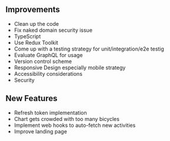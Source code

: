 ## Improvements 

* Clean up the code
* Fix naked domain security issue
* TypeScript
* Use Redux Toolkit
* Come up with a testing strategy for unit/integration/e2e testig
* Evaluate GraphQL for usage
* Version control scheme
* Responsive Design especially mobile strategy
* Accessibility considerations
* Security


## New Features

* Refresh token implementation
* Chart gets crowded with too many bicycles
* Implement web hooks to auto-fetch new activities
* Improve landing page
